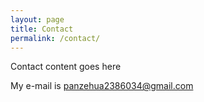 ```yaml
---
layout: page
title: Contact
permalink: /contact/
---
```


Contact content goes here

My e-mail is [panzehua2386034@gmail.com](mailto:panzehua2386034@gmail.com)
